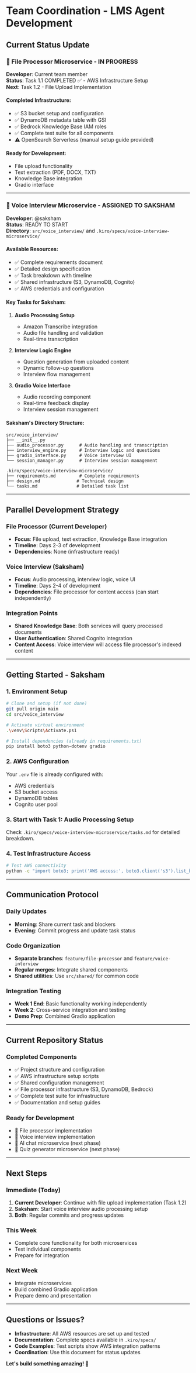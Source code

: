 # Team Coordination - LMS Agent Development

## Current Status Update

### 🚀 File Processor Microservice - IN PROGRESS
**Developer**: Current team member  
**Status**: Task 1.1 COMPLETED ✅ - AWS Infrastructure Setup  
**Next**: Task 1.2 - File Upload Implementation

#### Completed Infrastructure:
- ✅ S3 bucket setup and configuration
- ✅ DynamoDB metadata table with GSI
- ✅ Bedrock Knowledge Base IAM roles
- ✅ Complete test suite for all components
- ⚠️ OpenSearch Serverless (manual setup guide provided)

#### Ready for Development:
- File upload functionality
- Text extraction (PDF, DOCX, TXT)
- Knowledge Base integration
- Gradio interface

---

### 🎤 Voice Interview Microservice - ASSIGNED TO SAKSHAM
**Developer**: @saksham  
**Status**: READY TO START  
**Directory**: `src/voice_interview/` and `.kiro/specs/voice-interview-microservice/`

#### Available Resources:
- ✅ Complete requirements document
- ✅ Detailed design specification  
- ✅ Task breakdown with timeline
- ✅ Shared infrastructure (S3, DynamoDB, Cognito)
- ✅ AWS credentials and configuration

#### Key Tasks for Saksham:
1. **Audio Processing Setup**
   - Amazon Transcribe integration
   - Audio file handling and validation
   - Real-time transcription

2. **Interview Logic Engine**
   - Question generation from uploaded content
   - Dynamic follow-up questions
   - Interview flow management

3. **Gradio Voice Interface**
   - Audio recording component
   - Real-time feedback display
   - Interview session management

#### Saksham's Directory Structure:
```
src/voice_interview/
├── __init__.py
├── audio_processor.py      # Audio handling and transcription
├── interview_engine.py     # Interview logic and questions
├── gradio_interface.py     # Voice interview UI
└── session_manager.py      # Interview session management

.kiro/specs/voice-interview-microservice/
├── requirements.md         # Complete requirements
├── design.md              # Technical design
└── tasks.md               # Detailed task list
```

---

## Parallel Development Strategy

### File Processor (Current Developer)
- **Focus**: File upload, text extraction, Knowledge Base integration
- **Timeline**: Days 2-3 of development
- **Dependencies**: None (infrastructure ready)

### Voice Interview (Saksham)
- **Focus**: Audio processing, interview logic, voice UI
- **Timeline**: Days 2-4 of development  
- **Dependencies**: File processor for content access (can start independently)

### Integration Points
- **Shared Knowledge Base**: Both services will query processed documents
- **User Authentication**: Shared Cognito integration
- **Content Access**: Voice interview will access file processor's indexed content

---

## Getting Started - Saksham

### 1. Environment Setup
```bash
# Clone and setup (if not done)
git pull origin main
cd src/voice_interview

# Activate virtual environment
.\venv\Scripts\Activate.ps1

# Install dependencies (already in requirements.txt)
pip install boto3 python-dotenv gradio
```

### 2. AWS Configuration
Your `.env` file is already configured with:
- AWS credentials
- S3 bucket access
- DynamoDB tables
- Cognito user pool

### 3. Start with Task 1: Audio Processing Setup
Check `.kiro/specs/voice-interview-microservice/tasks.md` for detailed breakdown.

### 4. Test Infrastructure Access
```bash
# Test AWS connectivity
python -c "import boto3; print('AWS access:', boto3.client('s3').list_buckets()['Buckets'][0]['Name'])"
```

---

## Communication Protocol

### Daily Updates
- **Morning**: Share current task and blockers
- **Evening**: Commit progress and update task status

### Code Organization
- **Separate branches**: `feature/file-processor` and `feature/voice-interview`
- **Regular merges**: Integrate shared components
- **Shared utilities**: Use `src/shared/` for common code

### Integration Testing
- **Week 1 End**: Basic functionality working independently
- **Week 2**: Cross-service integration and testing
- **Demo Prep**: Combined Gradio application

---

## Current Repository Status

### Completed Components
- ✅ Project structure and configuration
- ✅ AWS infrastructure setup scripts
- ✅ Shared configuration management
- ✅ File processor infrastructure (S3, DynamoDB, Bedrock)
- ✅ Complete test suite for infrastructure
- ✅ Documentation and setup guides

### Ready for Development
- 🚀 File processor implementation
- 🚀 Voice interview implementation
- 🔄 AI chat microservice (next phase)
- 🔄 Quiz generator microservice (next phase)

---

## Next Steps

### Immediate (Today)
1. **Current Developer**: Continue with file upload implementation (Task 1.2)
2. **Saksham**: Start voice interview audio processing setup
3. **Both**: Regular commits and progress updates

### This Week
- Complete core functionality for both microservices
- Test individual components
- Prepare for integration

### Next Week
- Integrate microservices
- Build combined Gradio application
- Prepare demo and presentation

---

## Questions or Issues?

- **Infrastructure**: All AWS resources are set up and tested
- **Documentation**: Complete specs available in `.kiro/specs/`
- **Code Examples**: Test scripts show AWS integration patterns
- **Coordination**: Use this document for status updates

**Let's build something amazing! 🚀**
